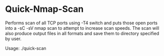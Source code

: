 # Quick-Nmap-Scan

Performs scan of all TCP ports using -T4 switch and puts those open ports into a -sC -sV nmap scan to attempt to increase scan speeds. The scan will also produce output files in all formats and save them to directory specified by user.

Usage: ./quick-scan <IP Address> <Directory To Save Output Files>
